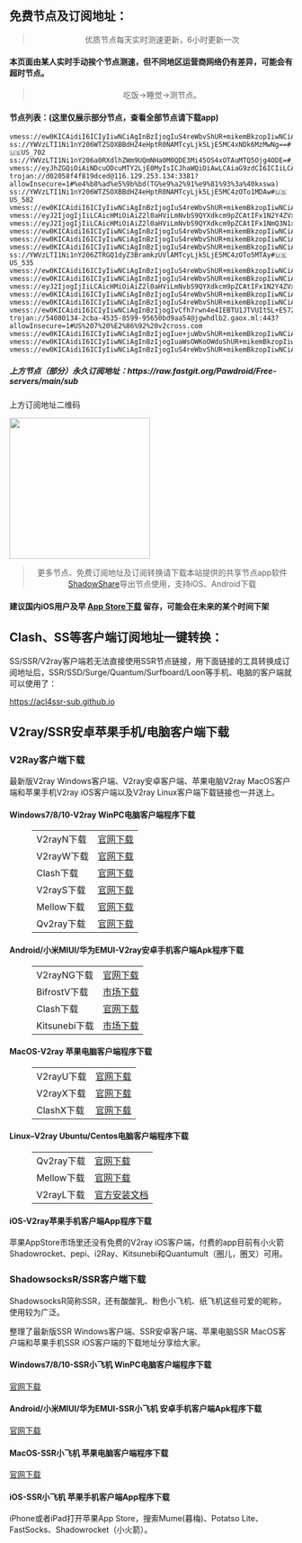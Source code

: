 
<h2>免费节点及订阅地址：</h2>
<blockquote>
<p style="text-align: center;">优质节点每天实时测速更新，6小时更新一次</p>
</blockquote>
<h4>本页面由某人实时手动挨个节点测速，但不同地区运营商网络仍有差异，可能会有超时节点。</h4>
<blockquote>
<p style="text-align: center;">吃饭->睡觉->测节点。</p>
</blockquote>
<h4>节点列表：(这里仅展示部分节点，查看全部节点请下载app)</h4>

```vmess://eyJhZGQiOiAianB3cy5wMS5nYXkiLCAiYWlkIjogMCwgImhvc3QiOiAianB3cy5wMS5nYXkiLCAiaWQiOiAiNjlhMDE5ZGQtNjE3Yi00NDlmLTlhZjAtNTc3NjJhNDc2NTMwIiwgIm5ldCI6ICJ3cyIsICJwYXRoIjogIi9ob290ZnVuIiwgInBvcnQiOiAyNTYxNywgInBzIjogImdpdGh1Yi5jb20vUGF3ZHJvaWQgLSBcdTY1ZTVcdTY3MmNcdTRlMWNcdTRlYWNcdTkwZmRBbWF6b25cdTY1NzBcdTYzNmVcdTRlMmRcdTVmYzMgMTQiLCAidGxzIjogInRscyIsICJ0eXBlIjogImF1dG8iLCAic2VjdXJpdHkiOiAiYXV0byIsICJza2lwLWNlcnQtdmVyaWZ5IjogdHJ1ZSwgInNuaSI6ICIifQ==
vmess://ew0KICAidiI6ICIyIiwNCiAgInBzIjogIuS4reWbvShUR+mikemBkzopIiwNCiAgImFkZCI6ICIxMTYuMTI5LjI1NC42IiwNCiAgInBvcnQiOiAiMTE5MTgiLA0KICAiaWQiOiAiMmNjMTUzMjYtY2QwZi0zNGRhLWJiZmItZjhjZGM5YjcxZWIyIiwNCiAgImFpZCI6ICIwIiwNCiAgInNjeSI6ICJhdXRvIiwNCiAgIm5ldCI6ICJ0Y3AiLA0KICAidHlwZSI6ICJub25lIiwNCiAgImhvc3QiOiAiIiwNCiAgInBhdGgiOiAiIiwNCiAgInRscyI6ICIiLA0KICAic25pIjogIiINCn0=
ss://YWVzLTI1Ni1nY206WTZSOXBBdHZ4eHptR0NAMTcyLjk5LjE5MC4xNDk6MzMwNg==#🇺🇸US_702
ss://YWVzLTI1Ni1nY206a0RXdlhZWm9UQmNHa0M0QDE3Mi45OS4xOTAuMTQ5Ojg4ODE=#_07
vmess://eyJhZGQiOiAiNDcuODcuMTY2LjE0MyIsICJhaWQiOiAwLCAiaG9zdCI6ICIiLCAiaWQiOiAiMkYwOTQ4NDUtRTJCRC1FQkY3LURFQjctOTk1OTkyNDM2RkFGIiwgIm5ldCI6ICJ0Y3AiLCAicGF0aCI6ICIiLCAicG9ydCI6IDQ0NDQzLCAicHMiOiAiZ2l0aHViLmNvbS9QYXdkcm9pZCAtIFx1OTk5OVx1NmUyZlx1OTYzZlx1OTFjY1x1NGU5MSAyMSIsICJ0bHMiOiAidGxzIiwgInR5cGUiOiAiYXV0byIsICJzZWN1cml0eSI6ICJhdXRvIiwgInNraXAtY2VydC12ZXJpZnkiOiB0cnVlLCAic25pIjogIiJ9
trojan://d02058f4f819dced@116.129.253.134:3381?allowInsecure=1#%e4%b8%ad%e5%9b%bd(TG%e9%a2%91%e9%81%93%3a%40kxswa)
ss://YWVzLTI1Ni1nY206WTZSOXBBdHZ4eHptR0NAMTcyLjk5LjE5MC4zOTo1MDAw#🇺🇸US_582
vmess://ew0KICAidiI6ICIyIiwNCiAgInBzIjogIuS4reWbvShUR+mikemBkzopIiwNCiAgImFkZCI6ICIxMTEuNDUuMjIuMTUxIiwNCiAgInBvcnQiOiAiOTAxMCIsDQogICJpZCI6ICIyY2MxNTMyNi1jZDBmLTM0ZGEtYmJmYi1mOGNkYzliNzFlYjIiLA0KICAiYWlkIjogIjAiLA0KICAic2N5IjogImF1dG8iLA0KICAibmV0IjogInRjcCIsDQogICJ0eXBlIjogIm5vbmUiLA0KICAiaG9zdCI6ICIiLA0KICAicGF0aCI6ICIiLA0KICAidGxzIjogIiIsDQogICJzbmkiOiAiIg0KfQ==
vmess://eyJ2IjogIjIiLCAicHMiOiAiZ2l0aHViLmNvbS9QYXdkcm9pZCAtIFx1N2Y4ZVx1NTZmZENsb3VkRmxhcmVcdTUxNmNcdTUzZjhDRE5cdTgyODJcdTcwYjkgNSIsICJhZGQiOiAic2hvcGlmeS5jb20iLCAicG9ydCI6ICI4MCIsICJ0eXBlIjogIm5vbmUiLCAiaWQiOiAiMzZiZDk5NjktYmI5Ni00YmRkLWE2ZGYtOTYwYmJkOGU0NDM5IiwgImFpZCI6ICIwIiwgIm5ldCI6ICJ3cyIsICJwYXRoIjogIi9hcmllcyIsICJob3N0IjogInRndWsuY2xvdWRmbGFyZS5xdWVzdCIsICJ0bHMiOiAiIn0=
vmess://eyJ2IjogIjIiLCAicHMiOiAiZ2l0aHViLmNvbS9QYXdkcm9pZCAtIFx1NmQ3N1x1NTM1N1x1NzcwMVx1NmQ3N1x1NTNlM1x1NWUwMlx1NzUzNVx1NGZlMSAxIiwgImFkZCI6ICJyZWxheV9jbTEuZmx5eHhsLnh5eiIsICJwb3J0IjogIjQ2MDgyIiwgImlkIjogIjQ4NTlhZmY0LWY4MjktNDc1MC04MjgxLTFkZTAxMmU0ZTUwNyIsICJhaWQiOiAiMCIsICJzY3kiOiAiYXV0byIsICJuZXQiOiAid3MiLCAidHlwZSI6ICJub25lIiwgImhvc3QiOiAiZjkzMmMzZDk4OTgxYi5kb3dubG9hZC5taWNyb3NvZnQuY29tIiwgInBhdGgiOiAiL3BpYy9mamlldzItMDU0ajBnZXduMjNrLTFmciIsICJ0bHMiOiAiIiwgInNuaSI6ICIifQ==
vmess://ew0KICAidiI6ICIyIiwNCiAgInBzIjogIuS4reWbvShUR+mikemBkzopIiwNCiAgImFkZCI6ICIyMjEuMTMxLjE2NS43MiIsDQogICJwb3J0IjogIjExOTMyIiwNCiAgImlkIjogIjJjYzE1MzI2LWNkMGYtMzRkYS1iYmZiLWY4Y2RjOWI3MWViMiIsDQogICJhaWQiOiAiMCIsDQogICJzY3kiOiAiYXV0byIsDQogICJuZXQiOiAidGNwIiwNCiAgInR5cGUiOiAibm9uZSIsDQogICJob3N0IjogIiIsDQogICJwYXRoIjogIiIsDQogICJ0bHMiOiAiIiwNCiAgInNuaSI6ICIiDQp9
vmess://ew0KICAidiI6ICIyIiwNCiAgInBzIjogIuS4reWbvShUR+mikemBkzopIiwNCiAgImFkZCI6ICIxMTYuMTI5LjI1NC42IiwNCiAgInBvcnQiOiAiMTE5MDEiLA0KICAiaWQiOiAiMmNjMTUzMjYtY2QwZi0zNGRhLWJiZmItZjhjZGM5YjcxZWIyIiwNCiAgImFpZCI6ICIwIiwNCiAgInNjeSI6ICJhdXRvIiwNCiAgIm5ldCI6ICJ0Y3AiLA0KICAidHlwZSI6ICJub25lIiwNCiAgImhvc3QiOiAiIiwNCiAgInBhdGgiOiAiIiwNCiAgInRscyI6ICIiLA0KICAic25pIjogIiINCn0=
vmess://ew0KICAidiI6ICIyIiwNCiAgInBzIjogIuS4reWbvShUR+mikemBkzopIiwNCiAgImFkZCI6ICIyMjEuMTMxLjE2NS43MiIsDQogICJwb3J0IjogIjkwMjciLA0KICAiaWQiOiAiMmNjMTUzMjYtY2QwZi0zNGRhLWJiZmItZjhjZGM5YjcxZWIyIiwNCiAgImFpZCI6ICIwIiwNCiAgInNjeSI6ICJhdXRvIiwNCiAgIm5ldCI6ICJ0Y3AiLA0KICAidHlwZSI6ICJub25lIiwNCiAgImhvc3QiOiAiIiwNCiAgInBhdGgiOiAiIiwNCiAgInRscyI6ICIiLA0KICAic25pIjogIiINCn0=
ss://YWVzLTI1Ni1nY206ZTRGQ1dyZ3BramkzUVlAMTcyLjk5LjE5MC4zOTo5MTAy#🇺🇸US_535
vmess://ew0KICAidiI6ICIyIiwNCiAgInBzIjogIuS4reWbvShUR+mikemBkzopIiwNCiAgImFkZCI6ICIxMTEuNDUuMjIuMTUxIiwNCiAgInBvcnQiOiAiMTE5MjUiLA0KICAiaWQiOiAiMmNjMTUzMjYtY2QwZi0zNGRhLWJiZmItZjhjZGM5YjcxZWIyIiwNCiAgImFpZCI6ICIwIiwNCiAgInNjeSI6ICJhdXRvIiwNCiAgIm5ldCI6ICJ0Y3AiLA0KICAidHlwZSI6ICJub25lIiwNCiAgImhvc3QiOiAiIiwNCiAgInBhdGgiOiAiIiwNCiAgInRscyI6ICIiLA0KICAic25pIjogIiINCn0=
vmess://ew0KICAidiI6ICIyIiwNCiAgInBzIjogIuS4reWbvShUR+mikemBkzopIiwNCiAgImFkZCI6ICIxMTEuNDUuMjIuMTUyIiwNCiAgInBvcnQiOiAiMTE5MjUiLA0KICAiaWQiOiAiMmNjMTUzMjYtY2QwZi0zNGRhLWJiZmItZjhjZGM5YjcxZWIyIiwNCiAgImFpZCI6ICIwIiwNCiAgInNjeSI6ICJhdXRvIiwNCiAgIm5ldCI6ICJ0Y3AiLA0KICAidHlwZSI6ICJub25lIiwNCiAgImhvc3QiOiAiIiwNCiAgInBhdGgiOiAiIiwNCiAgInRscyI6ICIiLA0KICAic25pIjogIiINCn0=
vmess://eyJ2IjogIjIiLCAicHMiOiAiZ2l0aHViLmNvbS9QYXdkcm9pZCAtIFx1N2Y4ZVx1NTZmZENsb3VkRmxhcmVcdTgyODJcdTcwYjkgMTkiLCAiYWRkIjogInNncC5rYXBvay5idXp6IiwgInBvcnQiOiAiNDQzIiwgInR5cGUiOiAibm9uZSIsICJpZCI6ICJjMWJhYzZiOC05MzRhLTQ0ZTItOWNmMi1lZTBkYjFmYzFjODUiLCAiYWlkIjogIjAiLCAibmV0IjogIndzIiwgInBhdGgiOiAiLzRiZWZkZDhhNi8iLCAiaG9zdCI6ICJzZ3Aua2Fwb2suYnV6eiIsICJ0bHMiOiAidGxzIn0=
vmess://ew0KICAidiI6ICIyIiwNCiAgInBzIjogIuS4reWbvShUR+mikemBkzopIiwNCiAgImFkZCI6ICIxMTEuNDUuMjIuMTUxIiwNCiAgInBvcnQiOiAiMTE5MjIiLA0KICAiaWQiOiAiMmNjMTUzMjYtY2QwZi0zNGRhLWJiZmItZjhjZGM5YjcxZWIyIiwNCiAgImFpZCI6ICIwIiwNCiAgInNjeSI6ICJhdXRvIiwNCiAgIm5ldCI6ICJ0Y3AiLA0KICAidHlwZSI6ICJub25lIiwNCiAgImhvc3QiOiAiIiwNCiAgInBhdGgiOiAiIiwNCiAgInRscyI6ICIiLA0KICAic25pIjogIiINCn0=
vmess://ew0KICAidiI6ICIyIiwNCiAgInBzIjogIuS4reWbvShUR+mikemBkzopIiwNCiAgImFkZCI6ICIxMTEuNDUuMjIuMTUxIiwNCiAgInBvcnQiOiAiMTE5MTUiLA0KICAiaWQiOiAiMmNjMTUzMjYtY2QwZi0zNGRhLWJiZmItZjhjZGM5YjcxZWIyIiwNCiAgImFpZCI6ICIwIiwNCiAgInNjeSI6ICJhdXRvIiwNCiAgIm5ldCI6ICJ0Y3AiLA0KICAidHlwZSI6ICJub25lIiwNCiAgImhvc3QiOiAiIiwNCiAgInBhdGgiOiAiIiwNCiAgInRscyI6ICIiLA0KICAic25pIjogIiINCn0=
vmess://ew0KICAidiI6ICIyIiwNCiAgInBzIjogIvCfh7rwn4e4IEBTU1JTVUIt5L+E572X5pavVjAxLeS7mOi0ueaOqOiNkDp2MmNyb3NzLmNvbSIsDQogICJhZGQiOiAid3d3LmRpZ2l0YWxvY2Vhbi5jb20iLA0KICAicG9ydCI6ICI4MCIsDQogICJpZCI6ICI2NDVmYzRlNy1lM2EzLTRlODItOGFiZC0yZDcxMzI0ODk0YzQiLA0KICAiYWlkIjogIjAiLA0KICAic2N5IjogImF1dG8iLA0KICAibmV0IjogIndzIiwNCiAgInR5cGUiOiAibm9uZSIsDQogICJob3N0IjogInNzcnN1Yi52MDEuYXN1a2EuYnV6eiIsDQogICJwYXRoIjogIi9hcGkvdjMvZG93bmxvYWQuZ2V0RmlsZSIsDQogICJ0bHMiOiAiIiwNCiAgInNuaSI6ICIiLA0KICAiYWxwbiI6ICIiDQp9
trojan://54080134-2cba-4535-8599-95650bd9aa54@jgwhdlb2.gaox.ml:443?allowInsecure=1#US%207%20%E2%86%92%20v2cross.com
vmess://ew0KICAidiI6ICIyIiwNCiAgInBzIjogIue+juWbvShUR+mikemBkzopIiwNCiAgImFkZCI6ICIxNzIuNjQuMTU1LjEwMCIsDQogICJwb3J0IjogIjQ0MyIsDQogICJpZCI6ICI2ZTkyMTdkZS1hZDdlLTRhNjctYmQxNy1hNmRjYTk1MTczM2IiLA0KICAiYWlkIjogIjAiLA0KICAic2N5IjogImF1dG8iLA0KICAibmV0IjogIndzIiwNCiAgInR5cGUiOiAibm9uZSIsDQogICJob3N0IjogImxnMy56aHVqaWNuMi5jb20iLA0KICAicGF0aCI6ICIvZG9uZ3RhaXdhbmcuY29tIiwNCiAgInRscyI6ICJ0bHMiLA0KICAic25pIjogIiINCn0=
vmess://ew0KICAidiI6ICIyIiwNCiAgInBzIjogIuaWsOWKoOWdoShUR+mikemBkzopIiwNCiAgImFkZCI6ICIxMDMuMjUzLjE0Ni44OCIsDQogICJwb3J0IjogIjQ0MyIsDQogICJpZCI6ICIzZmFkM2I0Yy04NjkxLTQyZjItYTQ2ZC05ODc1Y2FjYWVlYjIiLA0KICAiYWlkIjogIjAiLA0KICAic2N5IjogImF1dG8iLA0KICAibmV0IjogIndzIiwNCiAgInR5cGUiOiAibm9uZSIsDQogICJob3N0IjogImxpbm9kZS5zaGFyZWNlbnRyZS54eXoiLA0KICAicGF0aCI6ICIvYjQ3MmYvIiwNCiAgInRscyI6ICJ0bHMiLA0KICAic25pIjogIiINCn0=
vmess://ew0KICAidiI6ICIyIiwNCiAgInBzIjogIuS4reWbvShUR+mikemBkzopIiwNCiAgImFkZCI6ICIxMTEuNDUuMjIuMTUyIiwNCiAgInBvcnQiOiAiMTE5MzAiLA0KICAiaWQiOiAiMmNjMTUzMjYtY2QwZi0zNGRhLWJiZmItZjhjZGM5YjcxZWIyIiwNCiAgImFpZCI6ICIwIiwNCiAgInNjeSI6ICJhdXRvIiwNCiAgIm5ldCI6ICJ0Y3AiLA0KICAidHlwZSI6ICJub25lIiwNCiAgImhvc3QiOiAiIiwNCiAgInBhdGgiOiAiIiwNCiAgInRscyI6ICIiLA0KICAic25pIjogIiINCn0=
```
<h5>上方节点（部分）永久订阅地址：https://raw.fastgit.org/Pawdroid/Free-servers/main/sub</h5>
<p>上方订阅地址二维码</p>
<img src='https://raw.fastgit.org/Pawdroid/Free-servers/main/sub.png' width=250 height=250>
<blockquote style='text-align: center;'>更多节点、免费订阅地址及订阅转换请下载本站提供的共享节点app软件<a href='https://shadowshare.v2cross.com'>ShadowShare</a>导出节点使用，支持iOS、Android下载</blockquote>
<h4>建议国内iOS用户及早 <a href='https://apps.apple.com/cn/app/shadowshare/id1612647259'>App Store下载</a> 留存，可能会在未来的某个时间下架</h4>

<div class="nv-content-wrap entry-content">
<h2>Clash、SS等客户端订阅地址一键转换：</h2>
<p>SS/SSR/V2ray客户端若无法直接使用SSR节点链接，用下面链接的工具转换成订阅地址后，SSR/SSD/Surge/Quantum/Surfboard/Loon等手机、电脑的客户端就可以使用了：</p>
<p><a href="https://acl4ssr-sub.github.io" target="_blank" rel="noreferrer noopener nofollow">https://acl4ssr-sub.github.io</a></p>
<h2>V2ray/SSR安卓苹果手机/电脑客户端下载</h2>
<h3>V2Ray客户端下载</h3>
<p>最新版V2ray Windows客户端、V2ray安卓客户端、苹果电脑V2ray MacOS客户端和苹果手机V2ray iOS客户端以及V2ray Linux客户端下载链接也一并送上。</p>
<h4>Windows7/8/10-<strong>V2ray WinPC电脑客户端</strong>程序下载</h4>
<figure class="wp-block-table alignwide is-style-stripes"><table><tbody><tr><td>V2rayN下载</td><td><a href="https://github.com/2dust/v2rayN/releases" target="_blank" rel="noreferrer noopener">官网下载</a></td></tr><tr><td>V2rayW下载</td><td><a href="https://github.com/Cenmrev/V2RayW/releases" target="_blank" rel="noreferrer noopener">官网下载</a></td></tr><tr><td>Clash下载</td><td><a href="https://github.com/Fndroid/clash_for_windows_pkg/releases" target="_blank" rel="noreferrer noopener">官网下载</a></td></tr><tr><td>V2rayS下载</td><td><a href="https://github.com/Shinlor/V2RayS/releases" target="_blank" rel="noreferrer noopener">官网下载</a></td></tr><tr><td>Mellow下载</td><td><a href="https://github.com/mellow-io/mellow/releases" target="_blank" rel="noreferrer noopener">官网下载</a></td></tr><tr><td>Qv2ray下载</td><td><a href="https://github.com/Qv2ray/Qv2ray" target="_blank" rel="noreferrer noopener">官网下载</a></td></tr></tbody></table></figure>
<h4><strong>Android/小米MIUI/华为EMUI-V2ray安卓手机客户端</strong>Apk程序下载</h4>
<figure class="wp-block-table alignwide is-style-stripes"><table><tbody><tr><td>V2rayNG下载</td><td><a href="https://github.com/2dust/v2rayNG/releases" target="_blank" rel="noreferrer noopener">官网下载</a></td></tr><tr><td>BifrostV下载</td><td><a rel="noreferrer noopener" href="https://www.appsapk.com/downloading/latest/com.github.dawndiy.bifrostv-0.6.8.apk" target="_blank">市场下载</a></td></tr><tr><td>Clash下载</td><td><a href="https://github.com/Kr328/ClashForAndroid/releases" target="_blank" rel="noreferrer noopener">官网下载</a></td></tr><tr><td>Kitsunebi下载</td><td><a rel="noreferrer noopener" href="https://apkpure.com/kitsunebi/fun.kitsunebi.kitsunebi4android" target="_blank">市场下载</a></td></tr></tbody></table></figure>
<h4><strong>MacOS-V2ray <strong>苹果电脑</strong>客户端</strong>程序下载</h4>
<figure class="wp-block-table alignwide is-style-stripes"><table><tbody><tr><td>V2rayU下载</td><td><a href="https://github.com/yanue/V2rayU/releases" target="_blank" rel="noreferrer noopener">官网下载</a></td></tr><tr><td>V2rayX下载</td><td><a href="https://github.com/Cenmrev/V2RayX/releases" target="_blank" rel="noreferrer noopener">官网下载</a></td></tr><tr><td>ClashX下载</td><td><a href="https://github.com/yichengchen/clashX/releases" target="_blank" rel="noreferrer noopener">官网下载</a></td></tr></tbody></table></figure>
<h4><strong>Linux</strong>–<strong>V2ray Ubuntu/Centos电脑客户端</strong>程序下载</h4>
<figure class="wp-block-table alignwide is-style-stripes"><table><tbody><tr><td>Qv2ray下载</td><td><a href="https://github.com/Qv2ray/Qv2ray" target="_blank" rel="noreferrer noopener">官网下载</a></td></tr><tr><td>Mellow下载</td><td><a href="https://github.com/mellow-io/mellow/releases" target="_blank" rel="noreferrer noopener">官网下载</a></td></tr><tr><td>V2rayL下载</td><td><a rel="noreferrer noopener" href="https://github.com/jiangxufeng/v2rayL" target="_blank">官方安装文档</a></td></tr></tbody></table></figure>
<h4>iOS-<strong>V2ray苹果<strong>手机客户端</strong>App程序</strong>下载</h4>
<p>苹果AppStore市场里还没有免费的V2ray iOS客户端，付费的app目前有小火箭Shadowrocket、pepi、i2Ray、Kitsunebi和Quantumult（圈儿，圈叉）可用。</p>
<h3>ShadowsocksR/SSR客户端下载</h3>
<p>ShadowsocksR简称SSR，还有酸酸乳、粉色小飞机、纸飞机这些可爱的昵称，使用较为广泛。</p>
<p>整理了最新版SSR Windows客户端、SSR安卓客户端、苹果电脑SSR MacOS客户端和苹果手机SSR iOS客户端的下载地址分享给大家。</p>
<h4><strong>Windows7/8/10-<strong>SSR小飞机 WinPC电脑客户端</strong>程序下载</strong></h4>
<p><a rel="noreferrer noopener" href="https://github.com/shadowsocksrr/shadowsocksr-csharp/releases" target="_blank">官网下载</a></p>
<h4><strong><strong>Android/小米MIUI/华为EMUI-SSR小飞机 安卓手机客户端</strong>Apk程序下载</strong></h4>
<p><a rel="noreferrer noopener" href="https://github.com/shadowsocksrr/shadowsocksr-android/releases" target="_blank">官网下载</a></p>
<h4><strong><strong>MacOS-SSR小飞机 苹果电脑客户端</strong>程序下载</strong></h4>
<p><a href="https://github.com/qinyuhang/ShadowsocksX-NG-R/releases" target="_blank" rel="noreferrer noopener">官网下载</a></p>
<h4><strong>iOS-<strong>SSR小飞机 苹果手机客户端App程序</strong></strong>下载</h4>
<p>iPhone或者iPad打开苹果App Store，搜索Mume(暮梅)、Potatso Lite、FastSocks、Shadowrocket（小火箭）。</p>
